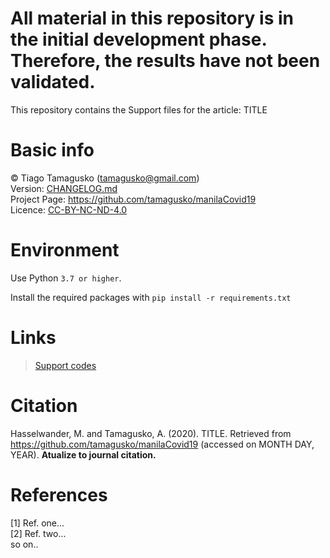 # All material in this repository is in the initial development phase. Therefore, the results have not been validated.

This repository contains the Support files for the article: TITLE

# Basic info
© Tiago Tamagusko (tamagusko@gmail.com)  
Version: [CHANGELOG.md](/CHANGELOG.md)  
Project Page: <a href="https://github.com/tamagusko/manilaCovid19">https://github.com/tamagusko/manilaCovid19</a>  
Licence: [CC-BY-NC-ND-4.0](/LICENSE)

# Environment

Use Python `3.7 or higher`.

Install the required packages with `pip install -r requirements.txt`

# Links
    
> [Support codes](/manila.ipynb)  

# Citation
Hasselwander, M. and Tamagusko, A. (2020). TITLE. Retrieved from https://github.com/tamagusko/manilaCovid19 (accessed on MONTH DAY, YEAR). **Atualize to journal citation.**  

# References
[1] Ref. one...  
[2] Ref. two...  
so on..


